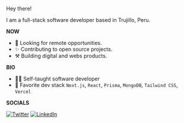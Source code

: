 Hey there!

I am a full-stack software developer based in Trujillo, Peru.

**NOW**

- 🔎 Looking for remote opportunities.
- ✨ Contributing to open source projects.
- ⚒️ Building digital and webs products.

**BIO**

- 🧑‍🚀 Self-taught software developer
- 🧰 Favorite dev stack `Next.js`, `React`, `Prisma`, `MongoDB`, `Tailwind CSS`, `Vercel`

**SOCIALS**

[![Twitter](https://img.shields.io/badge/Twitter-%231DA1F2.svg?style=for-the-badge&logo=Twitter&logoColor=white)](https://twitter.com/Elmjac1810)
[![LinkedIn](https://img.shields.io/badge/linkedin-%230077B5.svg?style=for-the-badge&logo=linkedin&logoColor=white)](https://www.linkedin.com/in/ejacobotiniano)

